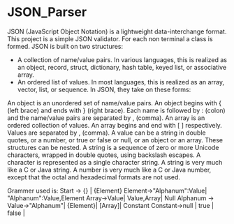 # JSON_Parser


JSON (JavaScript Object Notation) is a lightweight data-interchange format.
This project is a simple JSON validator. For each non terminal a class is formed.
JSON is built on two structures:
* A collection of name/value pairs. In various languages, this is realized as an object, record, struct, dictionary, hash table, keyed list, or associative array.
* An ordered list of values. In most languages, this is realized as an array, vector, list, or sequence.
In JSON, they take on these forms:

An object is an unordered set of name/value pairs. An object begins with { (left brace) and ends with } (right brace). Each name is followed by : (colon) and the name/value pairs are separated by , (comma).
An array is an ordered collection of values. An array begins and end with [  ] respectively. Values are separated by , (comma).
A value can be a string in double quotes, or a number, or true or false or null, or an object or an array. These structures can be nested.
A string is a sequence of zero or more Unicode characters, wrapped in double quotes, using backslash escapes. A character is represented as a single character string. A string is very much like a C or Java string.
A number is very much like a C or Java number, except that the octal and hexadecimal formats are not used.

Grammer used is:
Start -> {} | {Element}
Element->"Alphanum":Value| "Alphanum":Value,Element
Array->Value| Value,Array| Null
Alphanum -> <String>
Value->"Alphanum"| {Element}| [Array]| Constant
Constant->null | true | false | <number>
